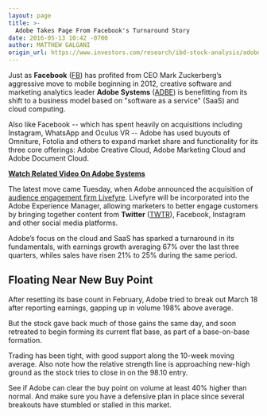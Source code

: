 ```yaml
---
layout: page
title: >-
  Adobe Takes Page From Facebook's Turnaround Story
date: 2016-05-13 10:42 -0700
author: MATTHEW GALGANI
origin_url: https://www.investors.com/research/ibd-stock-analysis/adobe-takes-page-from-facebooks-turnaround-story/
---
```





Just as **Facebook** ([FB](https://research.investors.com/quote.aspx?symbol=FB)) has profited from CEO Mark Zuckerberg’s aggressive move to mobile beginning in 2012, creative software and marketing analytics leader **Adobe Systems** ([ADBE](https://research.investors.com/quote.aspx?symbol=ADBE)) is benefitting from its shift to a business model based on "software as a service" (SaaS) and cloud computing.


Also like Facebook -- which has spent heavily on acquisitions including Instagram, WhatsApp and Oculus VR -- Adobe has used buyouts of Omniture, Fotolia and others to expand market share and functionality for its three core offerings: Adobe Creative Cloud, Adobe Marketing Cloud and Adobe Document Cloud.


[**Watch Related Video On Adobe Systems**](https://www.investors.com/videos/breakout-watch-is-there-a-gold-lining-to-adobes-cloud/)


The latest move came Tuesday, when Adobe announced the acquisition of [audience engagement firm Livefyre](https://www.investors.com/news/technology/adobe-systems-acquires-livefyre-to-strengthen-marketing-cloud/). Livefyre will be incorporated into the Adobe Experience Manager, allowing marketers to better engage customers by bringing together content from **Twitter** ([TWTR](https://research.investors.com/quote.aspx?symbol=TWTR)), Facebook, Instagram and other social media platforms.


Adobe’s focus on the cloud and SaaS has sparked a turnaround in its fundamentals, with earnings growth averaging 67% over the last three quarters, whiles sales have risen 21% to 25% during the same period.


Floating Near New Buy Point
---------------------------


After resetting its base count in February, Adobe tried to break out March 18 after reporting earnings, gapping up in volume 198% above average.


But the stock gave back much of those gains the same day, and soon retreated to begin forming its current flat base, as part of a base-on-base formation.


Trading has been tight, with good support along the 10-week moving average. Also note how the relative strength line is approaching new-high ground as the stock tries to close in on the 98.10 entry.


See if Adobe can clear the buy point on volume at least 40% higher than normal. And make sure you have a defensive plan in place since several breakouts have stumbled or stalled in this market.




